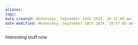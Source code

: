 ```yaml
---
aliases: 
tags: 
date created: Wednesday, September 18th 2024, 10:32:08 am
date modified: Wednesday, September 18th 2024, 10:47:05 am
---
```


Interesting stuff now 

